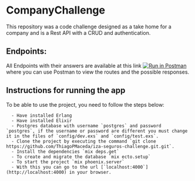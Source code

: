# CompanyChallenge
This repository was a code challenge designed as a take home for a company and is a Rest API with a CRUD and authentication.

## Endpoints:

All Endpoints with their answers are available at this link [![Run in Postman](https://run.pstmn.io/button.svg)](https://app.getpostman.com/run-collection/16360675-a7aaed84-b98b-4495-b6f2-541d8e2add7f?action=collection%2Ffork&collection-url=entityId%3D16360675-a7aaed84-b98b-4495-b6f2-541d8e2add7f%26entityType%3Dcollection%26workspaceId%3D576bcf45-7ce8-43b4-a76b-5a929ca6a986) where you can use Postman to view the routes and the possible responses.

## Instructions for running the app

To be able to use the project, you need to follow the steps below:
 
      - Have installed Erlang
      - Have installed Elixir
      - Postgres database with username `postgres` and password `postgres`, if the username or password are different you must change it in the files of `config/dev.exs` and `config/test.exs`.
      - Clone the project by executing the command `git clone https://github.com/ThiagoPMaceda/iza-seguros-challenge.git.git`.
      - Install the dependencies `mix deps.get`
      - To create and migrate the database `mix ecto.setup`
      - To start the project `mix phoenix.server`
      - With this you can go to the url [`localhost:4000`](http://localhost:4000) in your browser.
